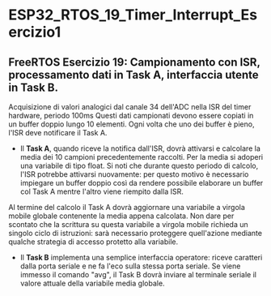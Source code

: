 # ESP32_RTOS_19_Timer_Interrupt_Esercizio1

## FreeRTOS Esercizio 19: Campionamento con ISR, processamento dati in Task A, interfaccia utente in Task B.

Acquisizione di valori analogici dal canale 34 dell'ADC nella ISR del timer hardware, periodo 100ms
Questi dati campionati devono essere copiati in un buffer doppio lungo 10 elementi.
Ogni volta che uno dei buffer è pieno, l'ISR deve notificare il Task A.

 * Il __Task A__, quando riceve la notifica dall'ISR, dovrà attivarsi e calcolare la media dei 10 campioni
precedentemente raccolti. Per la media si adoperi una variabile di tipo float.
Si noti che durante questo periodo di calcolo, l'ISR potrebbe attivarsi nuovamente:
per questo motivo è necessario impiegare un buffer doppio così da rendere possibile
elaborare un buffer col Task A mentre l'altro viene riempito dalla ISR.

Al termine del calcolo il Task A dovrà aggiornare una variabile a virgola mobile globale contenente
la media appena calcolata. Non dare per scontato che la scrittura su questa variabile a virgola mobile
richieda un singolo ciclo di istruzioni: sarà necessario proteggere quell'azione mediante qualche strategia
di accesso protetto alla variabile.

 * Il __Task B__ implementa una semplice interfaccia operatore: riceve caratteri dalla porta seriale e ne fa
l'eco sulla stessa porta seriale. Se viene immesso il comando "avg", il Task B dovrà inviare al
terminale seriale il valore attuale della variabile media globale.
